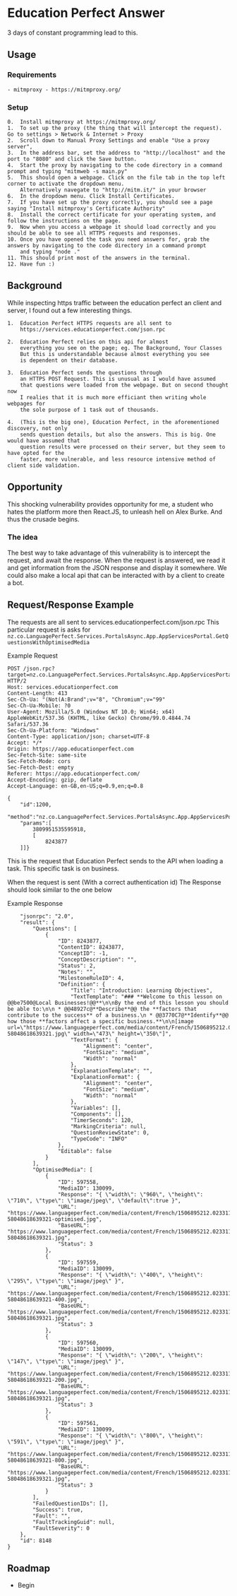 
# Education Perfect Answer

3 days of constant programming lead to this.


## Usage
### Requirements
    - mitmproxy - https://mitmproxy.org/   
### Setup
    0.  Install mitmproxy at https://mitmproxy.org/ 
    1.  To set up the proxy (the thing that will intercept the request). Go to settings > Network & Internet > Proxy
    2.  Scroll down to Manual Proxy Settings and enable "Use a proxy server",
    3.  In the address bar, set the address to "http://localhost" and the port to "8080" and click the Save button.
    4.  Start the proxy by navigating to the code directory in a command prompt and typing "mitmweb -s main.py"
    5.  This should open a webpage. Click on the file tab in the top left corner to activate the dropdown menu. 
        Alternatively navegate to "http://mitm.it/" in your browser
    6.  In the dropdown menu. Click Install Certificates.
    7.  If you have set up the proxy correctly, you should see a page saying "Install mitmproxy's Certificate Authority"
    8.  Install the correct certificate for your operating system, and follow the instructions on the page.
    9.  Now when you access a webpage it should load correctly and you should be able to see all HTTPS requests and responses.
    10. Once you have opened the task you need answers for, grab the answers by navigating to the code directory in a command prompt
        and typing "node ."
    11. This should print most of the answers in the terminal.
    12. Have fun :)
    


## Background

While inspecting https traffic between the education perfect an client and server, I found out a few interesting things.

    1.  Education Perfect HTTPS requests are all sent to 
        https://services.educationperfect.com/json.rpc

    2.  Education Perfect relies on this api for almost 
        everything you see on the page; eg. The Background, Your Classes
        But this is understandable because almost everything you see
        is dependent on their database.

    3.  Education Perfect sends the questions through
        an HTTPS POST Request. This is unusual as I would have assumed
        that questions were loaded from the webpage. But on second thought now
        I realies that it is much more efficiant then writing whole webpages for
        the sole purpose of 1 task out of thousands.

    4.  (This is the big one), Education Perfect, in the aforementioned discovery, not only
        sends question details, but also the answers. This is big. One would have assumed that
        question results were processed on their server, but they seem to have opted for the 
        faster, more vulnerable, and less resource intensive method of client side validation.

            

## Opportunity

This shocking vulnerability provides opportunity for me, a student who hates
the platform more then React.JS, to unleash hell on Alex Burke. And thus the crusade begins.
### The idea
The best way to take advantage of this vulnerability is to intercept the request, and await the 
response. When the request is answered, we read it and get information from the JSON response
and display it somewhere. We could also make a local api that can be interacted with by
a client to create a bot.

## Request/Response Example
The requests are all sent to services.educationperfect.com/json.rpc
This particular request is asks for `nz.co.LanguagePerfect.Services.PortalsAsync.App.AppServicesPortal.GetQuestionsWithOptimisedMedia`



Example Request 
```
POST /json.rpc?target=nz.co.LanguagePerfect.Services.PortalsAsync.App.AppServicesPortal.GetQuestionsWithOptimisedMedia HTTP/2
Host: services.educationperfect.com
Content-Length: 413
Sec-Ch-Ua: "(Not(A:Brand";v="8", "Chromium";v="99"
Sec-Ch-Ua-Mobile: ?0
User-Agent: Mozilla/5.0 (Windows NT 10.0; Win64; x64) AppleWebKit/537.36 (KHTML, like Gecko) Chrome/99.0.4844.74 Safari/537.36
Sec-Ch-Ua-Platform: "Windows"
Content-Type: application/json; charset=UTF-8
Accept: */*
Origin: https://app.educationperfect.com
Sec-Fetch-Site: same-site
Sec-Fetch-Mode: cors
Sec-Fetch-Dest: empty
Referer: https://app.educationperfect.com/
Accept-Encoding: gzip, deflate
Accept-Language: en-GB,en-US;q=0.9,en;q=0.8

{
    "id":1200,
    "method":"nz.co.LanguagePerfect.Services.PortalsAsync.App.AppServicesPortal.GetQuestionsWithOptimisedMedia",
    "params":[
        3809951535595918,
        [
            8243877
    ]]}
```
This is the request that Education Perfect sends to the API when loading a task. This specific task is on business.

When the request is sent (With a correct authentication id) The Response should look similar to the one below

Example Response
```{
    "jsonrpc": "2.0",
    "result": {
        "Questions": [
            {
                "ID": 8243877,
                "ContentID": 8243877,
                "ConceptID": -1,
                "ConceptDescription": "",
                "Status": 2,
                "Notes": "",
                "MilestoneRuleID": 4,
                "Definition": {
                    "Title": "Introduction: Learning Objectives",
                    "TextTemplate": "### **Welcome to this lesson on @@be7500@Local Businesses!@@**\n\nBy the end of this lesson you should be able to:\n\n * @@48927c@**Describe**@@ the **factors that contribute to the success** of a business.\n * @@3770C7@**Identify**@@ how those **factors affect a specific business.**\n\n[image url=\"https://www.languageperfect.com/media/content/French/1506895212.023311g/1506895213417-58048618639321.jpg\" width=\"473\" height=\"350\"]",
                    "TextFormat": {
                        "Alignment": "center",
                        "FontSize": "medium",
                        "Width": "normal"
                    },
                    "ExplanationTemplate": "",
                    "ExplanationFormat": {
                        "Alignment": "center",
                        "FontSize": "medium",
                        "Width": "normal"
                    },
                    "Variables": [],
                    "Components": [],
                    "TimerSeconds": 120,
                    "MarkingCriteria": null,
                    "QuestionReviewState": 0,
                    "TypeCode": "INFO"
                },
                "Editable": false
            }
        ],
        "OptimisedMedia": [
            {
                "ID": 597558,
                "MediaID": 130099,
                "Response": "{ \"width\": \"960\", \"height\": \"710\", \"type\": \"image/jpeg\", \"default\":true }",
                "URL": "https://www.languageperfect.com/media/content/French/1506895212.023311g/1506895213417-58048618639321-optimised.jpg",
                "BaseURL": "https://www.languageperfect.com/media/content/French/1506895212.023311g/1506895213417-58048618639321.jpg",
                "Status": 3
            },
            {
                "ID": 597559,
                "MediaID": 130099,
                "Response": "{ \"width\": \"400\", \"height\": \"295\", \"type\": \"image/jpeg\" }",
                "URL": "https://www.languageperfect.com/media/content/French/1506895212.023311g/1506895213417-58048618639321-400.jpg",
                "BaseURL": "https://www.languageperfect.com/media/content/French/1506895212.023311g/1506895213417-58048618639321.jpg",
                "Status": 3
            },
            {
                "ID": 597560,
                "MediaID": 130099,
                "Response": "{ \"width\": \"200\", \"height\": \"147\", \"type\": \"image/jpeg\" }",
                "URL": "https://www.languageperfect.com/media/content/French/1506895212.023311g/1506895213417-58048618639321-200.jpg",
                "BaseURL": "https://www.languageperfect.com/media/content/French/1506895212.023311g/1506895213417-58048618639321.jpg",
                "Status": 3
            },
            {
                "ID": 597561,
                "MediaID": 130099,
                "Response": "{ \"width\": \"800\", \"height\": \"591\", \"type\": \"image/jpeg\" }",
                "URL": "https://www.languageperfect.com/media/content/French/1506895212.023311g/1506895213417-58048618639321-800.jpg",
                "BaseURL": "https://www.languageperfect.com/media/content/French/1506895212.023311g/1506895213417-58048618639321.jpg",
                "Status": 3
            }
        ],
        "FailedQuestionIDs": [],
        "Success": true,
        "Fault": "",
        "FaultTrackingGuid": null,
        "FaultSeverity": 0
    },
    "id": 8148
}
```

## Roadmap

- Begin


